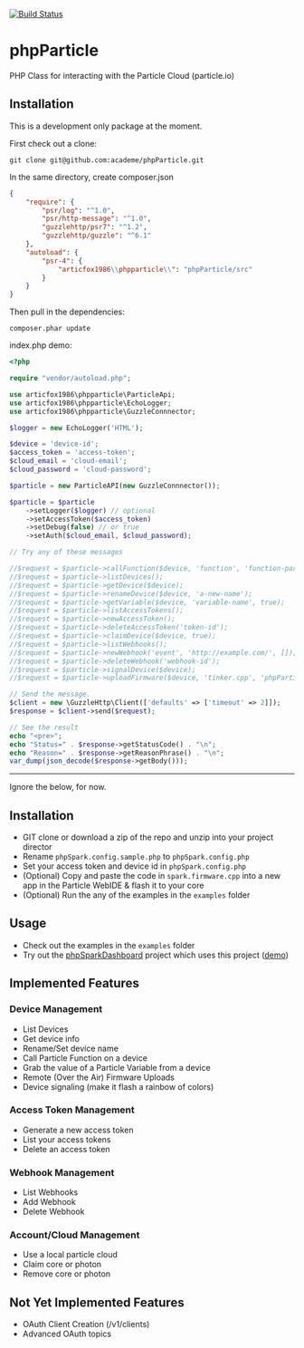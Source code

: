[![Build Status](https://travis-ci.org/articfox1986/phpParticle.svg?branch=master)](https://travis-ci.org/articfox1986/phpParticle)

phpParticle
========

PHP Class for interacting with the Particle Cloud (particle.io)

## Installation

This is a development only package at the moment.

First check out a clone:

    git clone git@github.com:academe/phpParticle.git

In the same directory, create composer.json

~~~json
{
    "require": {
        "psr/log": "^1.0",
        "psr/http-message": "^1.0",
        "guzzlehttp/psr7": "^1.2",
        "guzzlehttp/guzzle": "^6.1"
    },
    "autoload": {
        "psr-4": {
            "articfox1986\\phpparticle\\": "phpParticle/src"
        }
    }
}
~~~

Then pull in the dependencies:

    composer.phar update

index.php demo:

~~~php
<?php

require "vendor/autoload.php";

use articfox1986\phpparticle\ParticleApi;
use articfox1986\phpparticle\EchoLogger;
use articfox1986\phpparticle\GuzzleConnnector;

$logger = new EchoLogger('HTML');

$device = 'device-id';
$access_token = 'access-token';
$cloud_email = 'cloud-email';
$cloud_password = 'cloud-password';

$particle = new ParticleAPI(new GuzzleConnnector());

$particle = $particle
    ->setLogger($logger) // optional
    ->setAccessToken($access_token)
    ->setDebug(false) // or true
    ->setAuth($cloud_email, $cloud_password);

// Try any of these messages

//$request = $particle->callFunction($device, 'function', 'function-parameters', true);
//$request = $particle->listDevices();
//$request = $particle->getDevice($device);
//$request = $particle->renameDevice($device, 'a-new-name');
//$request = $particle->getVariable($device, 'variable-name', true);
//$request = $particle->listAccessTokens();
//$request = $particle->newAccessToken();
//$request = $particle->deleteAccessToken('token-id');
//$request = $particle->claimDevice($device, true);
//$request = $particle->listWebhooks();
//$request = $particle->newWebhook('event', 'http://example.com/', []);
//$request = $particle->deleteWebhook('webhook-id');
//$request = $particle->signalDevice($device);
//$request = $particle->uploadFirmware($device, 'tinker.cpp', 'phpParticle/examples/tinker.cpp', false);

// Send the message.
$client = new \GuzzleHttp\Client(['defaults' => ['timeout' => 2]]);
$response = $client->send($request);

// See the result
echo "<pre>";
echo "Status=" . $response->getStatusCode() . "\n";
echo "Reason=" . $response->getReasonPhrase() . "\n";
var_dump(json_decode($response->getBody()));
~~~



------

Ignore the below, for now.

## Installation ##

- GIT clone or download a zip of the repo and unzip into your project director
- Rename `phpSpark.config.sample.php` to `phpSpark.config.php`
- Set your access token and device id in `phpSpark.config.php`
- (Optional) Copy and paste the code in `spark.firmware.cpp` into a new app in the Particle WebIDE & flash it to your core
- (Optional) Run the any of the examples in the `examples` folder

## Usage

- Check out the examples in the `examples` folder
- Try out the [phpSparkDashboard](https://github.com/harrisonhjones/phpSparkDashboard) project which uses this project ([demo](http://projects.harrisonhjones.com/phpSparkDashboard/))

## Implemented Features

### Device Management
- List Devices
- Get device info 
- Rename/Set device name
- Call Particle Function on a device
- Grab the value of a Particle Variable from a device
- Remote (Over the Air) Firmware Uploads
- Device signaling (make it flash a rainbow of colors)

### Access Token Management
- Generate a new access token
- List your access tokens
- Delete an access token

### Webhook Management

- List Webhooks
- Add Webhook
- Delete Webhook

### Account/Cloud Management
- Use a local particle cloud
- Claim core or photon
- Remove core or photon

## Not Yet Implemented Features
- OAuth Client Creation (/v1/clients)
- Advanced OAuth topics 